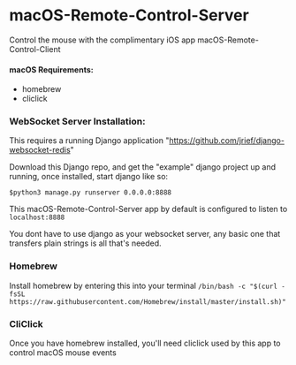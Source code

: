 # macOS-Remote-Control-Server
Control the mouse with the complimentary iOS app macOS-Remote-Control-Client

#### macOS Requirements:
- homebrew
- cliclick

### WebSocket Server Installation:
This requires a running Django application "https://github.com/jrief/django-websocket-redis"

Download this Django repo, and get the "example" django project up and running, once installed, start django like so:

`$python3 manage.py runserver 0.0.0.0:8888`

This macOS-Remote-Control-Server app by default is configured to listen to `localhost:8888`

You dont have to use django as your websocket server, any basic one that transfers plain strings is all that's needed.

### Homebrew
Install homebrew by entering this into your terminal
`/bin/bash -c "$(curl -fsSL https://raw.githubusercontent.com/Homebrew/install/master/install.sh)"`

### CliClick
Once you have homebrew installed, you'll need cliclick used by this app
to control macOS mouse events
